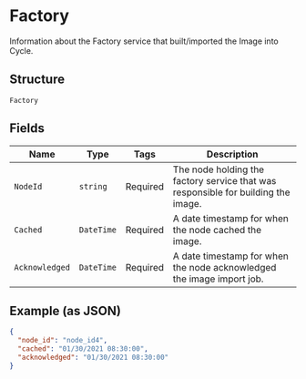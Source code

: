 
# Factory

Information about the Factory service that built/imported the Image into Cycle.

## Structure

`Factory`

## Fields

| Name | Type | Tags | Description |
|  --- | --- | --- | --- |
| `NodeId` | `string` | Required | The node holding the factory service that was responsible for building the image. |
| `Cached` | `DateTime` | Required | A date timestamp for when the node cached the image. |
| `Acknowledged` | `DateTime` | Required | A date timestamp for when the node acknowledged the image import job. |

## Example (as JSON)

```json
{
  "node_id": "node_id4",
  "cached": "01/30/2021 08:30:00",
  "acknowledged": "01/30/2021 08:30:00"
}
```

